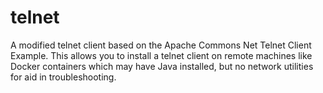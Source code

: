 # telnet
A modified telnet client based on the Apache Commons Net Telnet Client Example. This allows you to install a telnet client
on remote machines like Docker containers which may have Java installed, but no network utilities for aid in troubleshooting.
